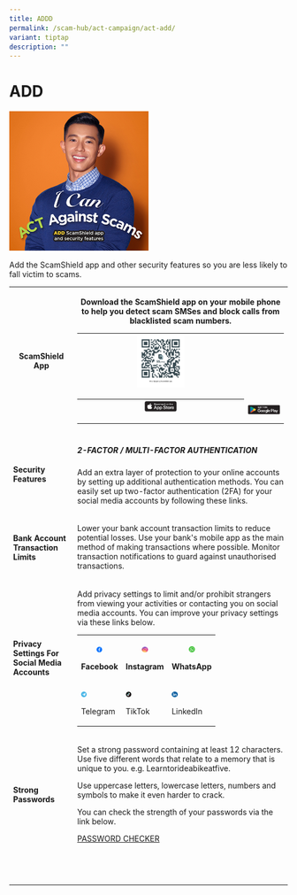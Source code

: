 ```yaml
---
title: ADDD
permalink: /scam-hub/act-campaign/act-add/
variant: tiptap
description: ""
---
```

<h1><strong>ADD</strong></h1><p></p><div class="isomer-image-wrapper"><img style="width: 50%;" height="auto" width="100%" alt="" src="/images/main_image_add_section.jpg"></div><p>Add the ScamShield app and other security features so you are less likely to fall victim to scams.</p><table><tbody><tr><th rowspan="1" colspan="1"><h4><strong>ScamShield App</strong></h4></th><th rowspan="1" colspan="1"><p>Download the ScamShield app on your mobile phone to help you detect scam SMSes and block calls from blacklisted scam numbers.</p><table><tbody><tr><th rowspan="1" colspan="1"><div class="isomer-image-wrapper"><img style="width: 30%;" height="auto" width="100%" alt="" src="/images/scamshield_app_qr_code.png"></div><p></p></th><td rowspan="1" colspan="1"><p></p></td></tr><tr><th rowspan="1" colspan="1"><div class="isomer-image-wrapper"><img style="width: 20%;" height="auto" width="100%" alt="" src="/images/button_google_play.png"></div><p></p></th><td rowspan="1" colspan="1"><div class="isomer-image-wrapper"><img style="width: 100%;" height="auto" width="100%" alt="" src="/images/button_app_store.png"></div></td></tr></tbody></table><p></p><p></p></th></tr><tr><td rowspan="1" colspan="1"><h4><strong>Security Features</strong></h4></td><td rowspan="1" colspan="1"><h5><strong>2-FACTOR / MULTI-FACTOR AUTHENTICATION</strong></h5><p>Add an extra layer of protection to your online accounts by setting up additional authentication methods. You can easily set up two-factor authentication (2FA) for your social media accounts by following these links.</p></td></tr><tr><td rowspan="1" colspan="1"><h4><strong>Bank Account Transaction Limits</strong></h4></td><td rowspan="1" colspan="1"><p>Lower your bank account transaction limits to reduce potential losses. Use your bank's mobile app as the main method of making transactions where possible. Monitor transaction notifications to guard against unauthorised transactions.</p></td></tr><tr><td rowspan="1" colspan="1"><h4><strong>Privacy Settings For Social Media Accounts</strong></h4></td><td rowspan="1" colspan="1"><p>Add privacy settings to limit and/or prohibit strangers from viewing your activities or contacting you on social media accounts. You can improve your privacy settings via these links below.</p><p></p><table><tbody><tr><th rowspan="1" colspan="1"><p></p><div class="isomer-image-wrapper"><img style="width: 15%;" height="auto" width="100%" alt="" src="/images/button_icons_fb.png"></div><p>Facebook</p></th><th rowspan="1" colspan="1"><p></p><div class="isomer-image-wrapper"><img style="width: 15%;" height="auto" width="100%" alt="" src="/images/button_icons_ig.png"></div><p>Instagram</p></th><th rowspan="1" colspan="1"><p></p><div class="isomer-image-wrapper"><img style="width: 15%;" height="auto" width="100%" alt="" src="/images/button_icons_whatsapp.png"></div><p>WhatsApp</p></th></tr><tr><td rowspan="1" colspan="1"><p></p><div class="isomer-image-wrapper"><img style="width: 15%;" height="auto" width="100%" alt="" src="/images/button_icons_telegram.png"></div><p>Telegram</p></td><td rowspan="1" colspan="1"><p></p><div class="isomer-image-wrapper"><img style="width: 15%;" height="auto" width="100%" alt="" src="/images/button_icons_tiktok.png"></div><p>TikTok</p></td><td rowspan="1" colspan="1"><p></p><div class="isomer-image-wrapper"><img style="width: 15%;" height="auto" width="100%" alt="" src="/images/button_icons_linkedin.png"></div><p>LinkedIn</p></td></tr></tbody></table></td></tr><tr><td rowspan="1" colspan="1"><h4><strong>Strong Passwords</strong></h4></td><td rowspan="1" colspan="1"><p>Set a strong password containing at least 12 characters. Use five different words that relate to a memory that is unique to you. e.g. Learntorideabikeatfive.</p><p>Use uppercase letters, lowercase letters, numbers and symbols to make it even harder to crack.</p><p>You can check the strength of your passwords via the link below.</p><p></p><p><a href="https://www.csa.gov.sg/Tips-Resource/Interactive-Tools/Password-Checker" rel="noopener noreferrer nofollow" target="_blank">PASSWORD CHECKER</a></p></td></tr><tr><td rowspan="1" colspan="1"><p></p></td><td rowspan="1" colspan="1"><p></p></td></tr><tr><td rowspan="1" colspan="1"><p></p></td><td rowspan="1" colspan="1"><p></p></td></tr><tr><td rowspan="1" colspan="1"><p></p></td><td rowspan="1" colspan="1"><p></p></td></tr></tbody></table><p></p>